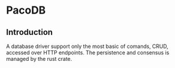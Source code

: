 # PacoDB
## Introduction
A database driver support only the most basic of comands, CRUD, accessed over HTTP endpoints. 
The persistence and consensus is managed by the rust crate.
